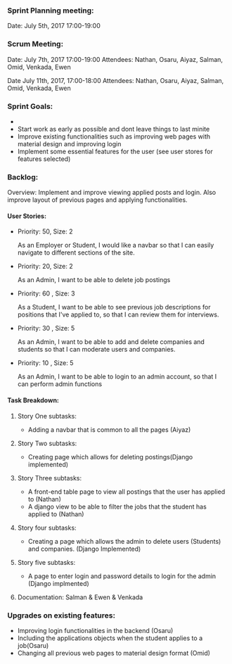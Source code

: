 ### Sprint Planning meeting:

Date: July 5th, 2017 17:00-19:00

### Scrum Meeting:
 
 Date: July 7th, 2017 17:00-19:00
 Attendees: Nathan, Osaru, Aiyaz, Salman, Omid, Venkada, Ewen

 Date July 11th, 2017, 17:00-18:00
 Attendees: Nathan, Osaru, Aiyaz, Salman, Omid, Venkada, Ewen
 
 
### Sprint Goals:

- 
- Start work as early as possible and dont leave things to last minite
- Improve existing functionalities such as improving web pages with material design and improving login
- Implement some essential features for the user (see user stores for features selected)
  

### Backlog:

  Overview: Implement and improve viewing applied posts and login. Also improve layout of previous pages and applying functionalities. 

#### User Stories:
  - Priority: 50, Size: 2

      As an Employer or Student, I would like a navbar so that I can easily navigate to different sections of the site.

  - Priority: 20, Size: 2
  
     As an Admin, I want to be able to delete job postings
  
  - Priority: 60 , Size: 3
     
     As a Student, I want to be able to see previous job descriptions for positions that I've applied to, so that I can review them for interviews.

  - Priority: 30 , Size: 5
 
     As an Admin, I want to be able to add and delete companies and students so that I can moderate users and companies.

  - Priority: 10 , Size: 5
 
     As an Admin, I want to be able to login to an admin account, so that I can perform admin functions

  #### Task Breakdown:
  1. Story One subtasks:

     - Adding a navbar that is common to all the pages (Aiyaz)

  2. Story Two subtasks:

     - Creating page which allows for deleting postings(Django implemented)

  3. Story Three subtasks:

     - A front-end table page to view all postings that the user has applied to (Nathan)
     - A django view to be able to filter the jobs that the student has applied to (Nathan)

  4. Story four subtasks:

     - Creating a page which allows the admin to delete users (Students) and companies. (Django Implemented)

  5. Story five subtasks:

     - A page to enter login and password details to login for the admin (Django implmented)

  6. Documentation: Salman & Ewen & Venkada

  ### Upgrades on existing features:
  - Improving login functionalities in the backend (Osaru)
  - Including the applications objects when the student applies to a job(Osaru)
  - Changing all previous web pages to material design format (Omid)
